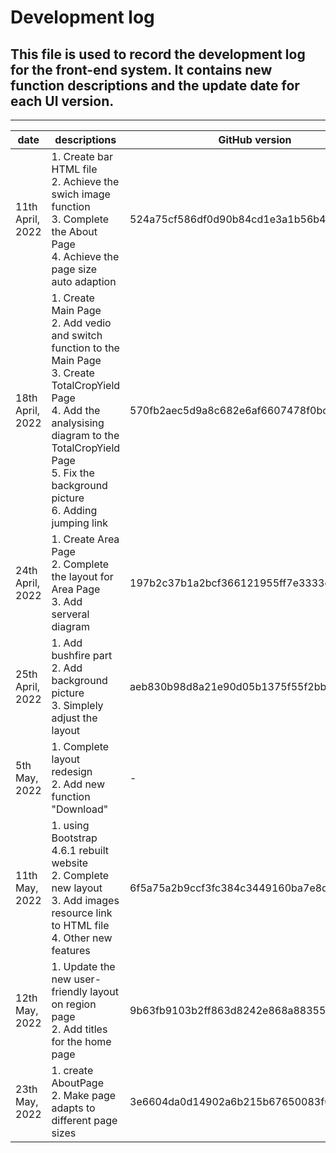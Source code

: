 # Development log
## This file is used to record the development log for the front-end system. It contains new function descriptions and the update date for each UI version.

---  

| date             | descriptions                                                                                                                                                                                                                                     | GitHub version                           | Others                      |
|------------------|--------------------------------------------------------------------------------------------------------------------------------------------------------------------------------------------------------------------------------------------------|------------------------------------------|-----------------------------|
| 11th April, 2022 | 1. Create bar HTML file  <br/>2. Achieve the swich image function  <br/> 3. Complete the About Page  <br/> 4. Achieve the page size auto adaption                                                                                                | 524a75cf586df0d90b84cd1e3a1b56b4492df97b |                             |
| 18th April, 2022 | 1. Create Main Page  <br/>2. Add vedio and switch function to the Main Page  <br/>3. Create TotalCropYield Page  <br/>4. Add the analysising diagram to the TotalCropYield Page  <br/>5. Fix the background picture  <br/>6. Adding jumping link | 570fb2aec5d9a8c682e6af6607478f0bcbca5f48 |                             |
| 24th April, 2022 | 1. Create Area Page  <br/>2. Complete the layout for Area Page  <br/>3. Add serveral diagram                                                                                                                                                     | 197b2c37b1a2bcf366121955ff7e3333ed0eafec |                             |
| 25th April, 2022 | 1. Add bushfire part  <br/>2. Add background picture  <br/>3. Simplely adjust the layout                                                                                                                                                         | aeb830b98d8a21e90d05b1375f55f2bb7dd8fb5e |                             |
| 5th May, 2022    | 1. Complete layout redesign  <br/>2. Add new function "Download"                                                                                                                                                                                 | -                                        |                             |
| 11th May, 2022   | 1. using Bootstrap 4.6.1 rebuilt website  <br/>2. Complete new layout  <br/>3. Add images resource link to HTML file  <br/> 4. Other new features                                                                                                | 6f5a75a2b9ccf3fc384c3449160ba7e8d3d1f4c0 | Already to wait for on-line |
| 12th May, 2022   | 1. Update the new user-friendly layout on region page  <br/>2. Add titles for the home page                                                                                                                                                      | 9b63fb9103b2ff863d8242e868a883551826bd13 |                             |
| 23th May, 2022   | 1. create AboutPage   <br/>2. Make page adapts to different page sizes                                                                                                                                                                           | 3e6604da0d14902a6b215b67650083f0b4ac7c91 |                             |



